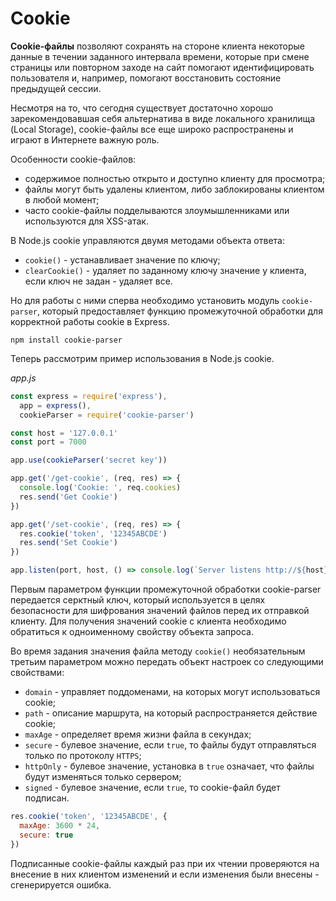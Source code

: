 # Cookie

**Cookie-файлы** позволяют сохранять на стороне клиента некоторые данные в течении заданного интервала времени, которые при смене страницы или повторном заходе на сайт помогают идентифицировать пользователя и, например, помогают восстановить состояние предыдущей сессии.

Несмотря на то, что сегодня существует достаточно хорошо зарекомендовавшая себя альтернатива в виде локального хранилища (Local Storage), cookie-файлы все еще широко распространены и играют в Интернете важную роль.

Особенности cookie-файлов:

- содержимое полностью открыто и доступно клиенту для просмотра;
- файлы могут быть удалены клиентом, либо заблокированы клиентом в любой момент;
- часто cookie-файлы подделываются злоумышленниками или используются для XSS-атак.

В Node.js cookie управляются двумя методами объекта ответа:

- `cookie()` - устанавливает значение по ключу;
- `clearCookie()` - удаляет по заданному ключу значение у клиента, если ключ не задан - удаляет все.

Но для работы с ними сперва необходимо установить модуль `cookie-parser`, который предоставляет функцию промежуточной обработки для корректной работы cookie в Express.

```
npm install cookie-parser
```

Теперь рассмотрим пример использования в Node.js cookie.

_app.js_

```js
const express = require('express'),
  app = express(),
  cookieParser = require('cookie-parser')

const host = '127.0.0.1'
const port = 7000

app.use(cookieParser('secret key'))

app.get('/get-cookie', (req, res) => {
  console.log('Cookie: ', req.cookies)
  res.send('Get Cookie')
})

app.get('/set-cookie', (req, res) => {
  res.cookie('token', '12345ABCDE')
  res.send('Set Cookie')
})

app.listen(port, host, () => console.log(`Server listens http://${host}:${port}`))
```

Первым параметром функции промежуточной обработки cookie-parser передается серктный ключ, который используется в целях безопасности для шифрования значений файлов перед их отправкой клиенту. Для получения значений cookie с клиента необходимо обратиться к одноименному свойству объекта запроса.

Во время задания значения файла методу `cookie()` необязательным третьим параметром можно передать объект настроек со следующими свойствами:

- `domain` - управляет поддоменами, на которых могут использоваться cookie;
- `path` - описание маршрута, на который распространяется действие cookie;
- `maxAge` - определяет время жизни файла в секундах;
- `secure` - булевое значение, если `true`, то файлы будут отправляться только по протоколу `HTTPS`;
- `httpOnly` - булевое значение, установка в `true` означает, что файлы будут изменяться только сервером;
- `signed` - булевое значение, если `true`, то cookie-файл будет подписан.

```js
res.cookie('token', '12345ABCDE', {
  maxAge: 3600 * 24,
  secure: true
})
```

Подписанные cookie-файлы каждый раз при их чтении проверяются на внесение в них клиентом изменений и если изменения были внесены - сгенерируется ошибка.
